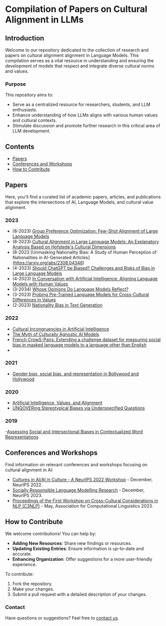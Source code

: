# Compilation of Papers on Cultural Alignment in LLMs

## Introduction
Welcome to our repository dedicated to the collection of research and papers on cultural alignment alignment in Language Models. This compilation serves as a vital resource in understanding and ensuring the development of models that respect and integrate diverse cultural norms and values.

### Purpose
This repository aims to:
- Serve as a centralized resource for researchers, students, and LLM enthusiasts.
- Enhance understanding of how LLMs aligns with various human values and cultural contexts.
- Stimulate discussion and promote further research in this critical area of LLM development.

## Contents
- [Papers](#papers)
- [Conferences and Workshops](#conferences-and-workshops)
- [How to Contribute](#how-to-contribute)

## Papers
Here, you'll find a curated list of academic papers, articles, and publications that explore the intersections of AI, Language Models, and cultural value alignment.

### 2023
- (8-2023) [Group Preference Optimization: Few-Shot Alignment of Large Language Models](https://arxiv.org/abs/2310.11523)
- (8-2023) [Cultural Alignment in Large Language Models: An Explanatory Analysis Based on Hofstede's Cultural Dimensions](https://arxiv.org/abs/2309.12342)
- (8-2023 [Unmasking Nationality Bias: A Study of Human Perception of Nationalities in AI-Generated Articles] (https://arxiv.org/abs/2308.04346)
- (4-2023) [Should ChatGPT be Biased? Challenges and Risks of Bias in Large Language Models](https://arxiv.org/pdf/2304.03738.pdf)
- (4-2023) [In Conversation with Artificial Intelligence: Aligning Language Models with Human Values](https://link.springer.com/article/10.1007/s13347-023-00606-x)
- (3-2034) [Whose Opinions Do Language Models Reflect?](https://arxiv.org/pdf/2303.17548.pdf)
- (3-2023) [Probing Pre-Trained Language Models for Cross-Cultural Differences in Values](https://arxiv.org/abs/2203.13722)
- (2-2023) [Nationality Bias in Text Generation](https://arxiv.org/abs/2302.02463)

### 2022
- [Cultural Incongruencies in Artificial Intelligence](https://arxiv.org/pdf/2211.13069.pdf)
- [The Myth of Culturally Agnostic AI Models](https://arxiv.org/ftp/arxiv/papers/2211/2211.15271.pdf)
- [French CrowS-Pairs: Extending a challenge dataset for measuring social bias in masked language models to a language other than English](https://aclanthology.org/2022.acl-long.583/)
- 

### 2021
- [Gender bias, social bias, and representation in Bollywood and Hollywood](https://www.sciencedirect.com/science/article/pii/S266638992100283X)

### 2020
- [Artificial Intelligence, Values, and Alignment](https://link.springer.com/article/10.1007/s11023-020-09539-2)
- [UNQOVERing Stereotypical Biases via Underspecified Questions](https://arxiv.org/abs/2010.02428)

### 2019
-[Assessing Social and Intersectional Biases in Contextualized Word Representations](https://arxiv.org/abs/1911.01485)


## Conferences and Workshops
Find information on relevant conferences and workshops focusing on cultural alignment in AI:

- [Cultures in AI/AI in Culture - A NeurIPS 2022 Workshop](https://ai-cultures.github.io/) - December, NeurIPS 2022.
- [Socially Responsible Language Modelling Research](https://solar-neurips.github.io/) - December, NeurIPS 2023.
- [Proceedings of the First Workshop on Cross-Cultural Considerations in NLP (C3NLP)](https://aclanthology.org/volumes/2023.c3nlp-1/) - May, Association for Computational Linguistics 2023.

## How to Contribute
We welcome contributions! You can help by:
- **Adding New Resources**: Share new findings or resources.
- **Updating Existing Entries**: Ensure information is up-to-date and accurate.
- **Enhancing Organization**: Offer suggestions for a more user-friendly experience.

To contribute:
1. Fork the repository.
2. Make your changes.
3. Submit a pull request with a detailed description of your changes.

### Contact
Have questions or suggestions? Feel free to [contact us](mailto:reem.masoud.22@ucl.ac.uk).
